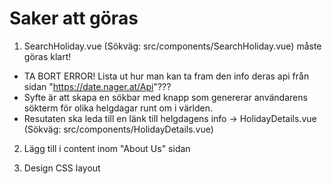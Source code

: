 # Saker att göras

1. SearchHoliday.vue (Sökväg: src/components/SearchHoliday.vue) måste göras klart!
* TA BORT ERROR! Lista ut hur man kan ta fram den info deras api från sidan "https://date.nager.at/Api"???
* Syfte är att skapa en sökbar med knapp som genererar användarens sökterm för olika helgdagar runt om i världen.
* Resutaten ska leda till en länk till helgdagens info -> HolidayDetails.vue (Sökväg: src/components/HolidayDetails.vue)

2. Lägg till i content inom "About Us" sidan

3. Design CSS layout
